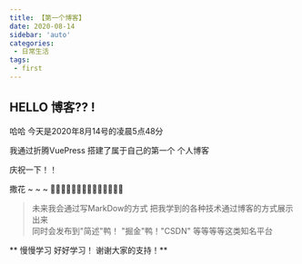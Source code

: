 ```yaml
---
title: 【第一个博客】
date: 2020-08-14
sidebar: 'auto'
categories:
 - 日常生活
tags:
 - first
---
```



## HELLO 博客?? !

哈哈 今天是2020年8月14号的凌晨5点48分

我通过折腾VuePress 搭建了属于自己的第一个 个人博客

庆祝一下！！

撒花 ~ ~ ~ 🎇✨🎆🎉🎉🎉🎉🎉🎊🎊🎊🎊🎊🎊

> 未来我会通过写MarkDow的方式 把我学到的各种技术通过博客的方式展示出来  
同时会发布到"简述"鸭！ "掘金"鸭！"CSDN" 等等等等这类知名平台 

** 慢慢学习 好好学习！ 谢谢大家的支持！**